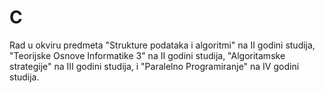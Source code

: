 # C
Rad u okviru predmeta "Strukture podataka i algoritmi" na II godini studija, "Teorijske Osnove Informatike 3" na II godini studija, "Algoritamske strategije" na III godini studija, i "Paralelno Programiranje" na IV godini studija.
